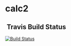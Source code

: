 # calc2

##   Travis Build Status 

[![Build Status](https://app.travis-ci.com/sivaninimmana009/calc2.svg?branch=main)](https://app.travis-ci.com/sivaninimmana009/calc2)
